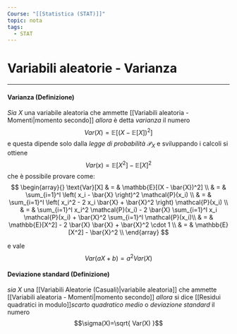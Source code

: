 ```yaml
---
Course: "[[Statistica (STAT)]]"
topic: nota
tags:
  - STAT
---
```

# Variabili aleatorie - Varianza
---
#### Varianza (Definizione)
_Sia_ $X$ una variabile aleatoria che ammette [[Variabili aleatoria - Momenti|momento secondo]] 
_allora_ è detta _varianza_ il numero 
$$Var(X)=\mathbb{E}[(X-\mathbb{E}[X])^{2}]$$
e questa dipende solo dalla _legge di probabilità_ $\mathcal{P}_{X}$ e sviluppando i calcoli si ottiene $$Var(x)=\mathbb{E}[X^{2}]-\mathbb{E}[X]^{2}$$
che è possibile provare come: $$
\begin{array}{}
\text{Var}[X]  & = &  \mathbb{E}[(X - \bar{X})^2]  \\
 & = &  \sum_{i=1}^l \left( x_i - \bar{X} \right)^2 \mathcal{P}(x_i)  \\
 & = &  \sum_{i=1}^l \left( x_i^2 - 2 x_i \bar{X} + \bar{X}^2 \right) \mathcal{P}(x_i) \\
 & = & \sum_{i=1}^l x_i^2 \mathcal{P}(x_i) - 2 \bar{X} \sum_{i=1}^l x_i \mathcal{P}(x_i) + \bar{X}^2 \sum_{i=1}^l \mathcal{P}(x_i)\\
 & = &  \mathbb{E}[X^2] - 2 \bar{X} \bar{X} + \bar{X}^2 \cdot 1 \\
 & = &  \mathbb{E}[X^2] - \bar{X}^2 \\
\end{array}
$$


e vale $$Var(aX+b)=a^{2}Var(X)$$
#### Deviazione standard (Definizione)
_sia_ $X$ una [[Variabili Aleatorie (Casuali)|variabile aleatoria]] che ammette [[Variabili aleatoria - Momenti|momento secondo]] 
_allora_ si dice [[Residui quadratici in modulo]]_scarto quadratico medio_ o _deviazione standard_ il numero $$\sigma(X)=\sqrt{ Var(X) }$$

